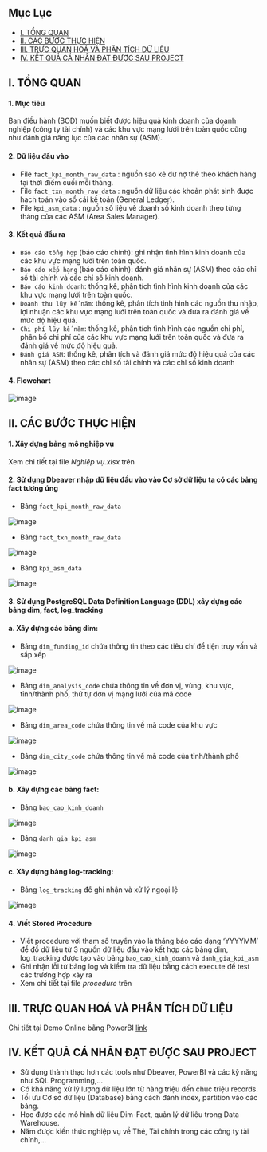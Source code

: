 
## Mục Lục
- [I. TỔNG QUAN](#i-tổng-quan)
- [II. CÁC BƯỚC THỰC HIỆN](#ii-các-bước-thực-hiện)
- [III. TRỰC QUAN HOÁ VÀ PHÂN TÍCH DỮ LIỆU](#iii-trực-quan-hoá-và-phân-tích-dữ-liệu)
- [IV. KẾT QUẢ CÁ NHÂN ĐẠT ĐƯỢC SAU PROJECT](#iv-kết-quả-cá-nhân-đạt-được-sau-project)



## I. TỔNG QUAN
#### 1.	Mục tiêu
Ban điều hành (BOD) muốn biết được hiệu quả kinh doanh của doanh nghiệp (công ty tài chính) và các khu vực mạng lưới trên toàn quốc cũng như đánh giá năng lực của các nhân sự (ASM).
#### 2.	Dữ liệu đầu vào
-	File `fact_kpi_month_raw_data` : nguồn sao kê dư nợ thẻ theo khách hàng tại thời điểm cuối mỗi tháng.
-	File `fact_txn_month_raw_data` : nguồn dữ liệu các khoản phát sinh được hạch toán vào sổ cái kế toán (General Ledger).
-	File `kpi_asm_data` : nguồn số liệu về doanh số kinh doanh theo từng tháng của các ASM (Area Sales Manager).
#### 3.	Kết quả đầu ra
-	`Báo cáo tổng hợp` (báo cáo chính): ghi nhận tình hình kinh doanh của các khu vực mạng lưới trên toàn quốc.
-	`Báo cáo xếp hạng` (báo cáo chính): đánh giá nhân sự (ASM) theo các chỉ số tài chính và các chỉ số kinh doanh.
-	`Báo cáo kinh doanh`: thống kê, phân tích tình hình kinh doanh của các khu vực mạng lưới trên toàn quốc.
-	`Doanh thu lũy kế năm`: thống kê, phân tích tình hình các nguồn thu nhập, lợi nhuận các khu vực mạng lưới trên toàn quốc và đưa ra đánh giá về mức độ hiệu quả.
-	`Chi phí lũy kế năm`: thống kê, phân tích tình hình các nguồn chi phí, phân bổ chi phí của các khu vực mạng lưới trên toàn quốc và đưa ra đánh giá về mức độ hiệu quả.
-	`Đánh giá ASM`: thống kê, phân tích và đánh giá mức độ hiệu quả của các nhân sự (ASM) theo các chỉ số tài chính và các chỉ số kinh doanh
#### 4. Flowchart
![image](https://github.com/voxuandat/Regions-Business-Performance-ASM-Capacity-Assessment-Report-vietnamese/blob/main/Assets/flowchart.png?raw=true)

## II.	CÁC BƯỚC THỰC HIỆN
#### 1.	Xây dựng bảng mô nghiệp vụ 
Xem chi tiết tại file *Nghiệp vụ.xlsx* trên

#### 2.	Sử dụng Dbeaver nhập dữ liệu đầu vào vào Cơ sở dữ liệu ta có các bảng fact tương ứng
- Bảng `fact_kpi_month_raw_data`
  
![image](https://github.com/voxuandat/Regions-Business-Performance-ASM-Capacity-Assessment-Report-vietnamese/blob/main/Assets/fact_kpi_month_raw_data.JPG?raw=true)
- Bảng `fact_txn_month_raw_data`
  
![image](https://github.com/voxuandat/Regions-Business-Performance-ASM-Capacity-Assessment-Report-vietnamese/blob/main/Assets/fact_txn_month_raw_data.JPG?raw=true)
- Bảng `kpi_asm_data`
  
![image](https://github.com/voxuandat/Regions-Business-Performance-ASM-Capacity-Assessment-Report-vietnamese/blob/main/Assets/kpi_asm_data.JPG?raw=true)

#### 3. Sử dụng PostgreSQL Data Definition Language (DDL) xây dựng các bảng dim, fact, log_tracking
#### a.	Xây dựng các bảng dim:
-	Bảng `dim_funding_id` chứa thông tin theo các tiêu chí để tiện truy vấn và sắp xếp
  
![image](https://github.com/voxuandat/Regions-Business-Performance-ASM-Capacity-Assessment-Report-vietnamese/blob/main/Assets/dim_funding_id.jpg?raw=true)
-	Bảng `dim_analysis_code` chứa thông tin về đơn vị, vùng, khu vực, tỉnh/thành phố, thứ tự đơn vị mạng lưới của mã code
  
![image](https://github.com/voxuandat/Regions-Business-Performance-ASM-Capacity-Assessment-Report-vietnamese/blob/main/Assets/dim_analysis_code.jpg?raw=true)
-	Bảng `dim_area_code` chứa thông tin về mã code của khu vực
  
![image](https://github.com/voxuandat/Regions-Business-Performance-ASM-Capacity-Assessment-Report-vietnamese/blob/main/Assets/dim_area_code.jpg?raw=true)
- Bảng `dim_city_code` chứa thông tin về mã code của tỉnh/thành phố

![image](https://github.com/voxuandat/Regions-Business-Performance-ASM-Capacity-Assessment-Report-vietnamese/blob/main/Assets/dim_city_code.jpg?raw=true)
#### b.	Xây dựng các bảng fact:
- Bảng `bao_cao_kinh_doanh`
  
![image](https://github.com/voxuandat/Regions-Business-Performance-ASM-Capacity-Assessment-Report-vietnamese/blob/main/Assets/ket_qua_kinh_doanh.jpg?raw=true)
- Bảng `danh_gia_kpi_asm`

![image](https://github.com/voxuandat/Regions-Business-Performance-ASM-Capacity-Assessment-Report-vietnamese/blob/main/Assets/danh_gia_kpi_asm.jpg?raw=true)
#### c.	Xây dựng bảng log-tracking:
- Bảng `log_tracking` để ghi nhận và xử lý ngoại lệ
  
![image](https://github.com/voxuandat/Regions-Business-Performance-ASM-Capacity-Assessment-Report-vietnamese/blob/main/Assets/log_tracking.jpg?raw=true)

#### 4. Viết Stored Procedure
-	Viết procedure với tham số truyền vào là tháng báo cáo dạng ‘YYYYMM’ để đổ dữ liệu từ 3 nguồn dữ liệu đầu vào kết hợp các bảng dim, log_tracking được tạo vào bảng `bao_cao_kinh_doanh` và `danh_gia_kpi_asm`
- Ghi nhận lỗi từ bảng log và kiểm tra dữ liệu bằng cách execute để test các trường hợp xảy ra
- Xem chi tiết tại file *procedure* trên

## III.	TRỰC QUAN HOÁ VÀ PHÂN TÍCH DỮ LIỆU
Chi tiết tại Demo Online bằng PowerBI [link](https://app.powerbi.com/view?r=eyJrIjoiMDljNmJkMzEtZjk4NS00ZDljLThjM2EtNTEyNWEzOTllMzI2IiwidCI6IjZhYzJhZDA2LTY5MmMtNDY2My1iN2FmLWE5ZmYyYTg2NmQwYyIsImMiOjEwfQ%3D%3D)

## IV. KẾT QUẢ CÁ NHÂN ĐẠT ĐƯỢC SAU PROJECT
- Sử dụng thành thạo hơn các tools như Dbeaver, PowerBI và các kỹ năng như SQL Programming,...
- Có khả năng xử lý lượng dữ liệu lớn từ hàng triệu đến chục triệu records.
- Tối ưu Cơ sở dữ liệu (Database) bằng cách đánh index, partition vào các bảng.
- Học được các mô hình dữ liệu Dim-Fact, quản lý dữ liệu trong Data Warehouse.
- Năm được kiến thức nghiệp vụ về Thẻ, Tài chính trong các công ty tài chính,...
